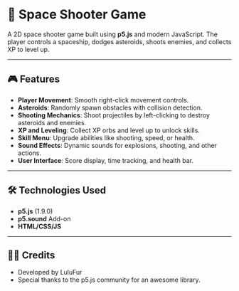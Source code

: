 # 🚀 Space Shooter Game

A 2D space shooter game built using **p5.js** and modern JavaScript. The player controls a spaceship, dodges asteroids, shoots enemies, and collects XP to level up.

---

## 🎮 Features
- **Player Movement**: Smooth right-click movement controls.
- **Asteroids**: Randomly spawn obstacles with collision detection.
- **Shooting Mechanics**: Shoot projectiles by left-clicking to destroy asteroids and enemies.
- **XP and Leveling**: Collect XP orbs and level up to unlock skills.
- **Skill Menu**: Upgrade abilities like shooting, speed, or health.
- **Sound Effects**: Dynamic sounds for explosions, shooting, and other actions.
- **User Interface**: Score display, time tracking, and health bar.

---

## 🛠️ Technologies Used
- **p5.js** (1.9.0)
- **p5.sound** Add-on
- **HTML/CSS/JS**

---

## 🧑‍💻 Credits
- Developed by LuluFur
- Special thanks to the p5.js community for an awesome library.
